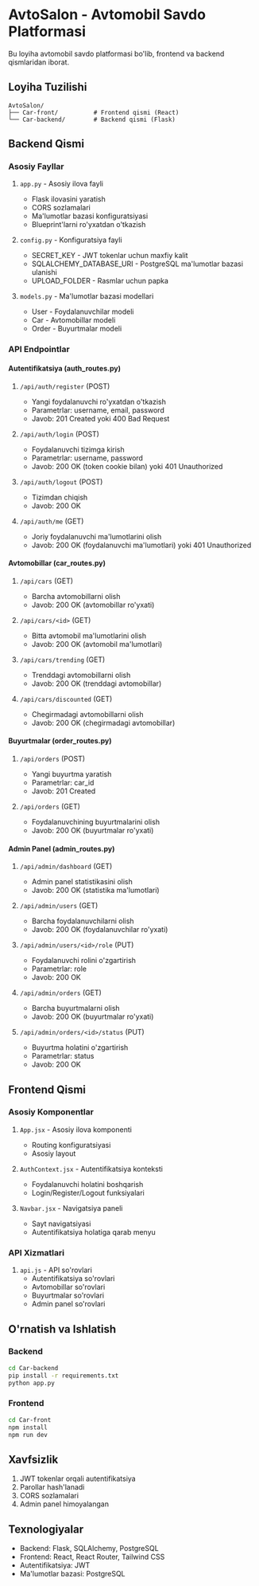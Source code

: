 # AvtoSalon - Avtomobil Savdo Platformasi

Bu loyiha avtomobil savdo platformasi bo'lib, frontend va backend qismlaridan iborat.

## Loyiha Tuzilishi

```
AvtoSalon/
├── Car-front/          # Frontend qismi (React)
└── Car-backend/        # Backend qismi (Flask)
```

## Backend Qismi

### Asosiy Fayllar

1. `app.py` - Asosiy ilova fayli
   - Flask ilovasini yaratish
   - CORS sozlamalari
   - Ma'lumotlar bazasi konfiguratsiyasi
   - Blueprint'larni ro'yxatdan o'tkazish

2. `config.py` - Konfiguratsiya fayli
   - SECRET_KEY - JWT tokenlar uchun maxfiy kalit
   - SQLALCHEMY_DATABASE_URI - PostgreSQL ma'lumotlar bazasi ulanishi
   - UPLOAD_FOLDER - Rasmlar uchun papka

3. `models.py` - Ma'lumotlar bazasi modellari
   - User - Foydalanuvchilar modeli
   - Car - Avtomobillar modeli
   - Order - Buyurtmalar modeli

### API Endpointlar

#### Autentifikatsiya (auth_routes.py)

1. `/api/auth/register` (POST)
   - Yangi foydalanuvchi ro'yxatdan o'tkazish
   - Parametrlar: username, email, password
   - Javob: 201 Created yoki 400 Bad Request

2. `/api/auth/login` (POST)
   - Foydalanuvchi tizimga kirish
   - Parametrlar: username, password
   - Javob: 200 OK (token cookie bilan) yoki 401 Unauthorized

3. `/api/auth/logout` (POST)
   - Tizimdan chiqish
   - Javob: 200 OK

4. `/api/auth/me` (GET)
   - Joriy foydalanuvchi ma'lumotlarini olish
   - Javob: 200 OK (foydalanuvchi ma'lumotlari) yoki 401 Unauthorized

#### Avtomobillar (car_routes.py)

1. `/api/cars` (GET)
   - Barcha avtomobillarni olish
   - Javob: 200 OK (avtomobillar ro'yxati)

2. `/api/cars/<id>` (GET)
   - Bitta avtomobil ma'lumotlarini olish
   - Javob: 200 OK (avtomobil ma'lumotlari)

3. `/api/cars/trending` (GET)
   - Trenddagi avtomobillarni olish
   - Javob: 200 OK (trenddagi avtomobillar)

4. `/api/cars/discounted` (GET)
   - Chegirmadagi avtomobillarni olish
   - Javob: 200 OK (chegirmadagi avtomobillar)

#### Buyurtmalar (order_routes.py)

1. `/api/orders` (POST)
   - Yangi buyurtma yaratish
   - Parametrlar: car_id
   - Javob: 201 Created

2. `/api/orders` (GET)
   - Foydalanuvchining buyurtmalarini olish
   - Javob: 200 OK (buyurtmalar ro'yxati)

#### Admin Panel (admin_routes.py)

1. `/api/admin/dashboard` (GET)
   - Admin panel statistikasini olish
   - Javob: 200 OK (statistika ma'lumotlari)

2. `/api/admin/users` (GET)
   - Barcha foydalanuvchilarni olish
   - Javob: 200 OK (foydalanuvchilar ro'yxati)

3. `/api/admin/users/<id>/role` (PUT)
   - Foydalanuvchi rolini o'zgartirish
   - Parametrlar: role
   - Javob: 200 OK

4. `/api/admin/orders` (GET)
   - Barcha buyurtmalarni olish
   - Javob: 200 OK (buyurtmalar ro'yxati)

5. `/api/admin/orders/<id>/status` (PUT)
   - Buyurtma holatini o'zgartirish
   - Parametrlar: status
   - Javob: 200 OK

## Frontend Qismi

### Asosiy Komponentlar

1. `App.jsx` - Asosiy ilova komponenti
   - Routing konfiguratsiyasi
   - Asosiy layout

2. `AuthContext.jsx` - Autentifikatsiya konteksti
   - Foydalanuvchi holatini boshqarish
   - Login/Register/Logout funksiyalari

3. `Navbar.jsx` - Navigatsiya paneli
   - Sayt navigatsiyasi
   - Autentifikatsiya holatiga qarab menyu

### API Xizmatlari

1. `api.js` - API so'rovlari
   - Autentifikatsiya so'rovlari
   - Avtomobillar so'rovlari
   - Buyurtmalar so'rovlari
   - Admin panel so'rovlari

## O'rnatish va Ishlatish

### Backend

```bash
cd Car-backend
pip install -r requirements.txt
python app.py
```

### Frontend

```bash
cd Car-front
npm install
npm run dev
```

## Xavfsizlik

1. JWT tokenlar orqali autentifikatsiya
2. Parollar hash'lanadi
3. CORS sozlamalari
4. Admin panel himoyalangan

## Texnologiyalar

- Backend: Flask, SQLAlchemy, PostgreSQL
- Frontend: React, React Router, Tailwind CSS
- Autentifikatsiya: JWT
- Ma'lumotlar bazasi: PostgreSQL